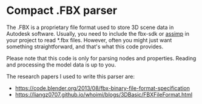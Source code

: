 # Compact .FBX parser

The .FBX is a proprietary file format used to store 3D scene data in Autodesk software.
Usually, you need to include the fbx-sdk or [assimp](https://github.com/assimp/assimp) in your project to read *.fbx files. However, often you might just want something straightforward, and that's what this code provides.

Please note that this code is only for parsing nodes and properties. Reading and processing the model data is up to you.

The research papers I used to write this parser are:
- https://code.blender.org/2013/08/fbx-binary-file-format-specification
- https://liangz0707.github.io/whoimi/blogs/3DBasic/FBXFileFormat.html
